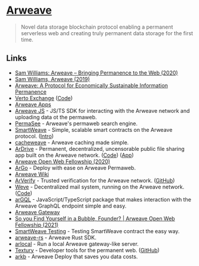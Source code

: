 # [Arweave](https://www.arweave.org/)

> Novel data storage blockchain protocol enabling a permanent serverless web and creating truly permanent data storage for the first time.

## Links

- [Sam Williams: Arweave – Bringing Permanence to the Web (2020)](https://overcast.fm/+RhzYXr_i4)
- [Sam Williams, Arweave (2019)](https://www.youtube.com/watch?v=2TJLYdc-Sq4)
- [Arweave: A Protocol for Economically Sustainable Information Permanence](https://www.arweave.org/yellow-paper.pdf)
- [Verto Exchange](https://verto.exchange/) ([Code](https://github.com/useverto/verto))
- [Arweave Apps](https://mtfvznw2pwxykoicvxpoe7ao5rp4nhaueueux2bbe4klxankdhra.arweave.net/ZMtcttp9r4U5Aq3e4nwO7F_GnBQlCUvoIScUu4GqGeI/)
- [Arweave JS](https://github.com/ArweaveTeam/arweave-js) - JS/TS SDK for interacting with the Arweave network and uploading data ot the permaweb.
- [PermaSee](https://permasee.com/) - Arweave's permaweb search engine.
- [SmartWeave](https://github.com/ArweaveTeam/SmartWeave) - Simple, scalable smart contracts on the Arweave protocol. ([Intro](https://arweave.medium.com/introducing-smartweave-building-smart-contracts-with-arweave-1fc85cb3b632))
- [cacheweave](https://github.com/johnletey/cacheweave) - Arweave caching made simple.
- [ArDrive](https://ardrive.io/) - Permanent, decentralized, uncensorable public file sharing app built on the Arweave network. ([Code](https://github.com/ardriveapp/ardrive-web)) ([App](https://app.ardrive.io/#/))
- [Arweave Open Web Fellowship (2020)](https://www.youtube.com/playlist?list=PL2nQaVnO6V_P5RsWGTghGH8i6YprL9a5L)
- [ArGo](https://argoapp.live/) - Deploy with ease on Arweave Permaweb.
- [Arweave Wiki](https://arweave.wiki/wiki/Main_Page)
- [ArVerify](https://arverify.org/) - Trusted verification for the Arweave network. ([GitHub](https://github.com/ArVerify))
- [Weve](https://weve.email/) - Decentralized mail system, running on the Arweave network. ([Code](https://github.com/anish-agnihotri/weve))
- [arGQL](https://github.com/johnletey/arGQL) - JavaScript/TypeScript package that makes interaction with the Arweave GraphQL endpoint simple and easy.
- [Arweave Gateway](https://github.com/ArweaveTeam/gateway)
- [So you Find Yourself in a Bubble, Founder? | Arweave Open Web Fellowship (2021)](https://www.youtube.com/watch?v=0YtiN3Qv9aM)
- [SmartWeave Testing](https://github.com/fabianriewe/SmartWeaveTesting) - Testing SmartWeave contract the easy way.
- [arweave-rs](https://github.com/nestdotland/arweave-rs) - Arweave Rust SDK.
- [arlocal](https://github.com/textury/arlocal) - Run a local Arweave gateway-like server.
- [Textury](https://textury.org/) - Developer tools for the permanent web. ([GitHub](https://github.com/textury))
- [arkb](https://github.com/textury/arkb) - Arweave Deploy that saves you data costs.
